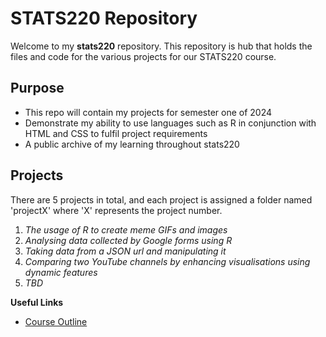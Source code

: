 # STATS220 Repository
Welcome to my **stats220** repository. This repository is hub that holds the files and code for the various projects for our STATS220 course.

## Purpose
- This repo will contain my projects for semester one of 2024
- Demonstrate my ability to use languages such as R in conjunction with HTML and CSS to fulfil project requirements
- A public archive of my learning throughout stats220
  

## Projects
There are 5 projects in total, and each project is assigned a folder named 'projectX' where 'X' represents the project number.

1. _The usage of R to create meme GIFs and images_
2. _Analysing data collected by Google forms using R_
3. _Taking data from a JSON url and manipulating it_
4. _Comparing two YouTube channels by enhancing visualisations using dynamic features_
5. _TBD_


**Useful Links**
- [Course Outline](https://courseoutline.auckland.ac.nz/dco/course/STATS/220/1243)
